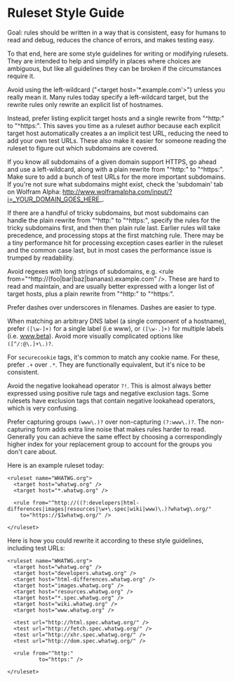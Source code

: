# Ruleset Style Guide

Goal: rules should be written in a way that is consistent, easy for humans to
read and debug, reduces the chance of errors, and makes testing easy.

To that end, here are some style guidelines for writing or modifying rulesets.
They are intended to help and simplify in places where choices are ambiguous,
but like all guidelines they can be broken if the circumstances require it.

Avoid using the left-wildcard ("&lt;target host='*.example.com'&gt;") unless you
really mean it. Many rules today specify a left-wildcard target, but the
rewrite rules only rewrite an explicit list of hostnames.

Instead, prefer listing explicit target hosts and a single rewrite from "^http:" to
"^https:". This saves you time as a ruleset author because each explicit target
host automatically creates a an implicit test URL, reducing the need to add your
own test URLs. These also make it easier for someone reading the ruleset to figure out
which subdomains are covered.

If you know all subdomains of a given domain support HTTPS, go ahead and use a
left-wildcard, along with a plain rewrite from "^http:" to "^https:". Make sure
to add a bunch of test URLs for the more important subdomains. If you're not
sure what subdomains might exist, check the 'subdomain' tab on Wolfram Alpha:
http://www.wolframalpha.com/input/?i=_YOUR_DOMAIN_GOES_HERE_.

If there are a handful of tricky subdomains, but most subdomains can handle the
plain rewrite from "^http:" to "^https:", specify the rules for the tricky
subdomains first, and then then plain rule last. Earlier rules will take
precedence, and processing stops at the first matching rule. There may be a tiny
performance hit for processing exception cases earlier in the ruleset and the
common case last, but in most cases the performance issue is trumped by readability.

Avoid regexes with long strings of subdomains, e.g. &lt;rule
from="^http://(foo|bar|baz|bananas).example.com" /&gt;. These are hard to read and
maintain, and are usually better expressed with a longer list of target hosts,
plus a plain rewrite from "^http:" to "^https:".

Prefer dashes over underscores in filenames. Dashes are easier to type.

When matching an arbitrary DNS label (a single component of a hostname), prefer
`([\w-]+)` for a single label (i.e www), or `([\w-.]+)` for multiple labels
(i.e. www.beta). Avoid more visually complicated options like `([^/:@\.]+\.)?`.

For `securecookie` tags, it's common to match any cookie name. For these, prefer
`.+` over `.*`. They are functionally equivalent, but it's nice to be
consistent.

Avoid the negative lookahead operator `?!`. This is almost always better
expressed using positive rule tags and negative exclusion tags. Some rulesets
have exclusion tags that contain negative lookahead operators, which is very
confusing.

Prefer capturing groups `(www\.)?` over non-capturing `(?:www\.)?`. The
non-capturing form adds extra line noise that makes rules harder to read.
Generally you can achieve the same effect by choosing a correspondingly higher
index for your replacement group to account for the groups you don't care about.

Here is an example ruleset today:

```
<ruleset name="WHATWG.org">
  <target host="whatwg.org" />
  <target host="*.whatwg.org" />

  <rule from="^http://((?:developers|html-differences|images|resources|\w+\.spec|wiki|www)\.)?whatwg\.org/"
    to="https://$1whatwg.org/" />

</ruleset>
```

Here is how you could rewrite it according to these style guidelines, including
test URLs:
```
<ruleset name="WHATWG.org">
  <target host="whatwg.org" />
  <target host="developers.whatwg.org" />
  <target host="html-differences.whatwg.org" />
  <target host="images.whatwg.org" />
  <target host="resources.whatwg.org" />
  <target host="*.spec.whatwg.org" />
  <target host="wiki.whatwg.org" />
  <target host="www.whatwg.org" />

  <test url="http://html.spec.whatwg.org/" />
  <test url="http://fetch.spec.whatwg.org/" />
  <test url="http://xhr.spec.whatwg.org/" />
  <test url="http://dom.spec.whatwg.org/" />

  <rule from="^http:"
          to="https:" />

</ruleset>
